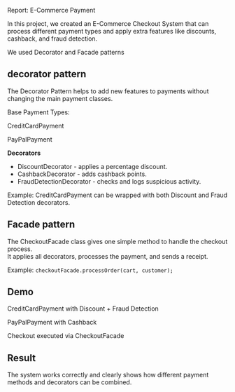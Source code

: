 Report: E-Commerce Payment

In this project, we created an E-Commerce Checkout System that can process different payment types and apply extra features like discounts, cashback, and fraud detection.

We used Decorator and Facade patterns


## decorator pattern
The Decorator Pattern helps to add new features to payments without changing the main payment classes.

 Base Payment Types:

CreditCardPayment

PayPalPayment

**Decorators**
- DiscountDecorator - applies a percentage discount.
- CashbackDecorator - adds cashback points.
- FraudDetectionDecorator - checks and logs suspicious activity.

Example: 
CreditCardPayment can be wrapped with both Discount and Fraud Detection decorators.



## Facade pattern
The CheckoutFacade class gives one simple method to handle the checkout process.  
It applies all decorators, processes the payment, and sends a receipt.

Example:
`checkoutFacade.processOrder(cart, customer);`

## Demo
CreditCardPayment with Discount + Fraud Detection

PayPalPayment with Cashback

Checkout executed via CheckoutFacade



##  Result
The system works correctly and clearly shows how different payment methods and decorators can be combined.